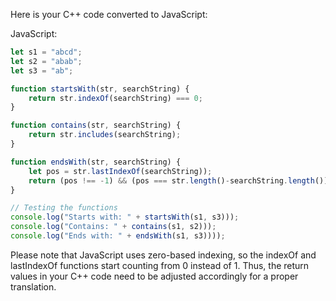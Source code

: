 Here is your C++ code converted to JavaScript:

JavaScript:
```javascript
let s1 = "abcd";
let s2 = "abab";
let s3 = "ab";

function startsWith(str, searchString) {
    return str.indexOf(searchString) === 0;
}

function contains(str, searchString) {
    return str.includes(searchString);
}

function endsWith(str, searchString) {
    let pos = str.lastIndexOf(searchString));
    return (pos !== -1) && (pos === str.length()-searchString.length());
}

// Testing the functions 
console.log("Starts with: " + startsWith(s1, s3)));
console.log("Contains: " + contains(s1, s2)));
console.log("Ends with: " + endsWith(s1, s3))));
```
Please note that JavaScript uses zero-based indexing, so the indexOf and lastIndexOf functions start counting from 0 instead of 1. Thus, the return values in your C++ code need to be adjusted accordingly for a proper translation.
